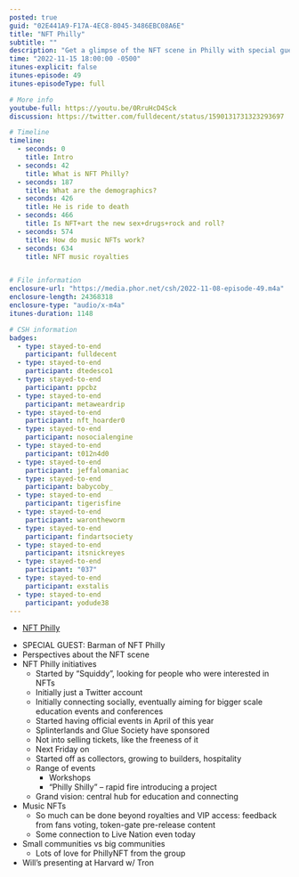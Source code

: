 ```yaml
---
posted: true
guid: "02E441A9-F17A-4EC8-8045-3486EBC08A6E"
title: "NFT Philly"
subtitle: ""
description: "Get a glimpse of the NFT scene in Philly with special guest Barman of NFT Philly. Join the discussion as we explore the perspectives, initiatives, and events of the NFT community in Philadelphia. And don't forget about music NFTs!"
time: "2022-11-15 18:00:00 -0500"
itunes-explicit: false
itunes-episode: 49
itunes-episodeType: full

# More info
youtube-full: https://youtu.be/0RruHcD4Sck
discussion: https://twitter.com/fulldecent/status/1590131731323293697

# Timeline
timeline:
  - seconds: 0
    title: Intro
  - seconds: 42
    title: What is NFT Philly?
  - seconds: 187
    title: What are the demographics?
  - seconds: 426
    title: He is ride to death
  - seconds: 466
    title: Is NFT+art the new sex+drugs+rock and roll?
  - seconds: 574
    title: How do music NFTs work?
  - seconds: 634
    title: NFT music royalties


# File information
enclosure-url: "https://media.phor.net/csh/2022-11-08-episode-49.m4a"
enclosure-length: 24368318
enclosure-type: "audio/x-m4a"
itunes-duration: 1148

# CSH information
badges:
  - type: stayed-to-end
    participant: fulldecent
  - type: stayed-to-end
    participant: dtedesco1
  - type: stayed-to-end
    participant: ppcbz
  - type: stayed-to-end
    participant: metaweardrip
  - type: stayed-to-end
    participant: nft_hoarder0
  - type: stayed-to-end
    participant: nosocialengine
  - type: stayed-to-end
    participant: t012n4d0
  - type: stayed-to-end
    participant: jeffalomaniac
  - type: stayed-to-end
    participant: babycoby_
  - type: stayed-to-end
    participant: tigerisfine
  - type: stayed-to-end
    participant: warontheworm
  - type: stayed-to-end
    participant: findartsociety
  - type: stayed-to-end
    participant: itsnickreyes
  - type: stayed-to-end
    participant: "037"
  - type: stayed-to-end
    participant: exstalis
  - type: stayed-to-end
    participant: yodude38
---
```


- [NFT Philly](https://nftphilly.com/)

<!--end of quick notes-->

- SPECIAL GUEST: Barman of NFT Philly
- Perspectives about the NFT scene
- NFT Philly initiatives 
  - Started by “Squiddy”, looking for people who were interested in NFTs
  - Initially just a Twitter account
  - Initially connecting socially, eventually aiming for bigger scale education events and conferences
  - Started having official events in April of this year
  - Splinterlands and Glue Society have sponsored
  - Not into selling tickets, like the freeness of it
  - Next Friday on 
  - Started off as collectors, growing to builders, hospitality
  - Range of events
    - Workshops
    - “Philly Shilly” – rapid fire introducing a project
  - Grand vision: central hub for education and connecting
- Music NFTs
  - So much can be done beyond royalties and VIP access: feedback from fans voting, token-gate pre-release content
  - Some connection to Live Nation even today
- Small communities vs big communities
  - Lots of love for PhillyNFT from the group
- Will’s presenting at Harvard w/ Tron